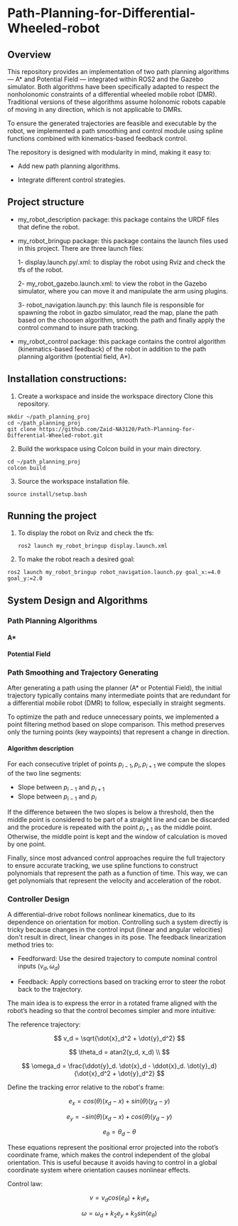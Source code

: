 # Path-Planning-for-Differential-Wheeled-robot


## Overview
This repository provides an implementation of two path planning algorithms — A* and Potential Field — integrated within ROS2 and the Gazebo simulator. Both algorithms have been specifically adapted to respect the nonholonomic constraints of a differential wheeled mobile robot (DMR). Traditional versions of these algorithms assume holonomic robots capable of moving in any direction, which is not applicable to DMRs.

To ensure the generated trajectories are feasible and executable by the robot, we implemented a path smoothing and control module using spline functions combined with kinematics-based feedback control.

The repository is designed with modularity in mind, making it easy to:

- Add new path planning algorithms.

- Integrate different control strategies.
## Project structure
- my_robot_description package: this package contains the URDF files that define the robot.
- my_robot_bringup package: this package contains the launch files used in this project. There are three launch files:
  
  1- display.launch.py/.xml: to display the robot using Rviz and check the tfs of the robot.
  
  2- my_robot_gazebo.launch.xml: to view the robot in the Gazebo simulator, where you can move it and manipulate the arm using plugins.
  
  3- robot_navigation.launch.py: this launch file is responsible for spawning the robot in gazbo simulator, read the map, plane the path based on the choosen algorithm, smooth the path and finally apply the control command to insure path tracking.
  
- my_robot_control package: this package contains the control algorithm (kinematics-based feedback) of the robot in addition to the path planning algorithm (potential field, A*).

## Installation constructions:
1. Create a workspace and inside the workspace directory Clone this repository.

```
mkdir ~/path_planning_proj
cd ~/path_planning_proj
git clone https://github.com/Zaid-NA3120/Path-Planning-for-Differential-Wheeled-robot.git
```
2. Build the workspace using Colcon build in your main directory.

```
cd ~/path_planning_proj
colcon build 
```
3. Source the workspace installation file.
```
source install/setup.bash
```
## Running the project
1. To display the robot on Rviz and check the tfs:
   ```
   ros2 launch my_robot_bringup display.launch.xml
   ```
2. To make the robot reach a desired goal:

```   
ros2 launch my_robot_bringup robot_navigation.launch.py goal_x:=4.0 goal_y:=2.0
```
## System Design and Algorithms

### Path Planning Algorithms

#### A*

#### Potential Field

### Path Smoothing and Trajectory Generating

After generating a path using the planner (A* or Potential Field), the initial trajectory typically contains many intermediate points that are redundant for a differential mobile robot (DMR) to follow, especially in straight segments.

To optimize the path and reduce unnecessary points, we implemented a point filtering method based on slope comparison. This method preserves only the turning points (key waypoints) that represent a change in direction.
#### Algorithm description

For each consecutive triplet of points $p_{i-1}, p_i, p_{i+1}$ we compute the slopes of the two line segments:
- Slope between $p_{i-1}$ and $p_{i+1}$
- Slope between $p_{i-1}$ and $p_{i}$

If the difference between the two slopes is below a threshold, then the middle point is considered to be part of a straight line and can be discarded and the procedure is repeated with the point $p_{i+1}$ as the middle point. Otherwise, the middle point is kept and the window of calculation is moved by one point.

Finally, since most advanced control approaches require the full trajectory to ensure accurate tracking, we use spline functions to construct polynomials that represent the path as a function of time. This way, we can get polynomials that represent the velocity and acceleration of the robot.

### Controller Design

A differential-drive robot follows nonlinear kinematics, due to its dependence on orientation for motion. Controlling such a system directly is tricky because changes in the control input (linear and angular velocities) don't result in direct, linear changes in its pose.
The feedback linearization method tries to:

- Feedforward: Use the desired trajectory to compute nominal control inputs $(v_d, \omega_d)$

- Feedback: Apply corrections based on tracking error to steer the robot back to the trajectory.

The main idea is to express the error in a rotated frame aligned with the robot’s heading so that the control becomes simpler and more intuitive:

The reference trajectory:

$$
v_d = \sqrt{\dot{x}_d^2 + \dot{y}_d^2}
$$

$$
\theta_d = atan2(y_d, x_d) \\
$$

$$
\omega_d = \frac{\ddot{y}_d. \dot{x}_d - \ddot{x}_d. \dot{y}_d}{\dot{x}_d^2 + \dot{y}_d^2}
$$

Define the tracking error relative to the robot's frame:

$$
e_x = cos(\theta) (x_d - x) + sin(\theta) (y_d - y)
$$

$$
e_y = -sin(\theta) (x_d - x) + cos(\theta) (y_d - y)
$$

$$
e_{\theta} = \theta_d - \theta
$$

These equations represent the positional error projected into the robot’s coordinate frame, which makes the control independent of the global orientation. This is useful because it avoids having to control in a global coordinate system where orientation causes nonlinear effects.

Control law:

$$
v = v_d cos(e_\theta) + k_1 e_x
$$

$$
\omega = \omega_d + k_2 e_y + k_3 sin(e_{\theta})
$$
